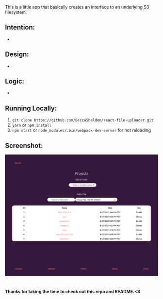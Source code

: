 This is a little app that basically creates an interface to an underlying S3 filesystem.

## Intention:
-

## Design:
-

## Logic:
-

## Running Locally:
1. `git clone https://github.com/BeccaSheldon/react-file-uploader.git`
2. `yarn` or `npm install`
3. `npm start` or `node_modules/.bin/webpack-dev-server` for hot reloading

## Screenshot:
![](screenshot.png)

#
####  Thanks for taking the time to check out this repo and README.<3
#